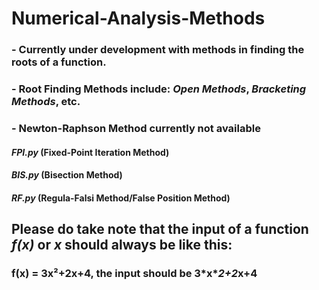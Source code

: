 # Numerical-Analysis-Methods
### - Currently under development with methods in finding the roots of a function.
### - Root Finding Methods include: **_Open Methods_**, **_Bracketing Methods_**, etc.
### - **Newton-Raphson Method currently not available**
#### **_FPI.py_** (Fixed-Point Iteration Method)
#### **_BIS.py_** (Bisection Method)
#### **_RF.py_** (Regula-Falsi Method/False Position Method)

## Please do take note that the input of a function **_f(x)_** or **_x_** should always be like this:
### f(x) = 3x²+2x+4, the input should be **3*x\**2+2*x+4**
